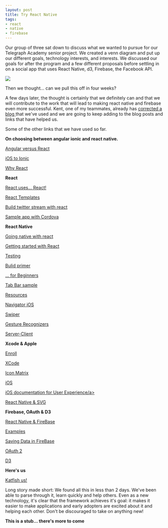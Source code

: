 ```yaml
---
layout: post
title: Try React Native
tags:
- react
- native
- firebase
---
```


Our group of three sat down to discuss what we wanted to pursue for our Telegraph Academy senior project. We created a venn diagram and put up our different goals, technology interests, and interests. We discussed our goals for after the program and a few different proposals before settling in on a social app that uses React Native, d3, Firebase, the Facebook API.

<img src="venn.jpg"/>

Then we thought... can we pull this off in four weeks?

A few days later, the thought is certainly that we definitely can and that we will contribute to the work that will lead to making react native and firebase even more successful. Kent, one of my teammates, already has <a href="http://devdactic.com/react-native-for-beginners/">corrected a blog </a> that we've used and we are going to keep adding to the blog posts and links that have helped us.

Some of the other links that we have used so far.

**On choosing between angular ionic and react native.**

<a href="https://www.airpair.com/angularjs/posts/angular-vs-react-the-tie-breaker">Angular versus React</a>

<a href="https://www.airpair.com/javascript/posts/switching-from-ios-to-ionic">iOS to Ionic</a>

<a href="https://news.ycombinator.com/item?id=9857580">Why React</a>

**React**

<a href="http://red-badger.com/blog/2015/03/04/react-native-the-killer-feature-that-nobody-talks-about/">React uses... React!</a>

<a href="http://wix.github.io/react-templates/">React Templates</a>

<a href="https://scotch.io/tutorials/build-a-real-time-twitter-stream-with-node-and-react-js">Build twitter stream with react</a>

<a href="http://coenraets.org/blog/2014/12/sample-mobile-application-with-react-and-cordova/">Sample app with Cordova</a>

**React Native**

<a href="http://ryanclark.me/going-native-with-react/">Going native with react</a>

<a href="https://facebook.github.io/react-native/docs/getting-started.html">Getting started with React</a>

<a href="http://www.jackcallister.com/2014/12/01/building-a-test-suite-in-react-js.html">Testing</a>

<a href="http://www.raywenderlich.com/99473/introducing-react-native-building-apps-javascript">Bulid primer</a>

<a href="http://devdactic.com/react-native-for-beginners/">... for Beginners</a>

<a href="http://devdactic.com/react-native-tab-bar/">Tab Bar sample</a>

<a href="http://devdactic.com/react-native-resources/">Resources</a>

<a href="https://facebook.github.io/react-native/docs/navigatorios.html">Navigator iOS</a>

<a href="https://github.com/leecade/react-native-swiper">Swiper</a>

<a href="https://github.com/johanneslumpe/react-native-gesture-recognizers">Gesture Recognizers</a>

<a href="https://github.com/enaqx/awesome-react#server-client-with-react">Server-Client</a>

**Xcode & Apple**

<a href="https://developer.apple.com/programs/enroll/">Enroll</a>

<a href="https://developer.apple.com/library/ios/recipes/xcode_help-image_catalog-1.0/chapters/AddingLaunchImagestoanAssetCatalog.html">XCode</a>

<a href="https://developer.apple.com/library/ios/documentation/UserExperience/Conceptual/MobileHIG/IconMatrix.html">Icon Matrix</a>

<a href="https://developers.facebook.com/docs/facebook-login/ios">iOS</a>

<a href="https://developer.apple.com/library/ios/documentation/UserExperience/Conceptual/MobileHIG/index.html#//apple_ref/doc/uid/TP40006556-CH66-SW1">iOS documentation for User Experience/a>

<a href="https://github.com/brentvatne/react-native-svg">React Native & SVG</a>

**Firebase, OAuth & D3**

<a href="https://www.firebase.com/blog/2015-05-29-react-native.html">React Native & FireBase</a>

<a href="https://github.com/firebase/reactfire/tree/master/examples/todoApp">Examples</a>

<a href="https://www.firebase.com/docs/rest/guide/saving-data.html">Saving Data in FireBase</a>

<a href="https://medium.com/@jtremback/oauth-2-with-react-native-c3c7c64cbb6d">OAuth 2</a>

<a href="http://ahmadchatha.com/writings/article1.html">D3</a>

**Here's us**

<a href="http://katfish.me/ (nothing much here yet)...">Katfish us!</a>

Long story made short: We found all this in less than 2 days. We've been able to parse through it, learn quickly and help others. Even as a new technology, it's clear that the framework achieves it's goal: it makes it easier to make applications and early adopters are excited about it and helping each other. Don't be discouraged to take on anything new!

**This is a stub... there's more to come**
